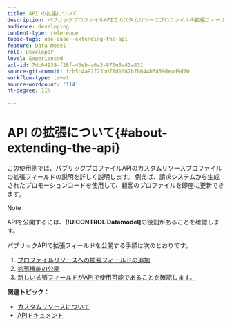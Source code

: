 ```yaml
---
title: API の拡張について
description: パブリックプロファイルAPIでカスタムリソースプロファイルの拡張フィールドを公開する方法を説明します。
audience: developing
content-type: reference
topic-tags: use-case--extending-the-api
feature: Data Model
role: Developer
level: Experienced
exl-id: 7dc64938-f28f-43eb-a6a3-870e5a41a431
source-git-commit: fcb5c4a92f23bdffd1082b7b044b5859dead9d70
workflow-type: tm+mt
source-wordcount: '114'
ht-degree: 11%

---
```


# API の拡張について{#about-extending-the-api}

この使用例では、パブリックプロファイルAPIのカスタムリソースプロファイルの拡張フィールドの説明を詳しく説明します。 例えば、請求システムから生成されたプロモーションコードを使用して、顧客のプロファイルを即座に更新できます。

>[!NOTE]
>
>APIを公開するには、**[!UICONTROL Datamodel]**&#x200B;の役割があることを確認します。

パブリックAPIで拡張フィールドを公開する手順は次のとおりです。

1. [プロファイルリソースへの拡張フィールドの追加](../../developing/using/step-1--add-extension-fields-to-the-profile-resource.md)
1. [拡張機能の公開](../../developing/using/step-2--publish-the-extension.md)
1. [新しい拡張フィールドがAPIで使用可能であることを確認します。](../../developing/using/step-3--verify-the-extension.md)

**関連トピック：**

* [カスタムリソースについて](../../developing/using/data-model-concepts.md)
* [APIドキュメント](../../api/using/get-started-apis.md)
